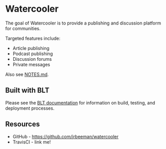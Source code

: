 # Watercooler

The goal of Watercooler is to provide a publishing and discussion platform for communities.

Targeted features include:

- Article publishing
- Podcast publishing
- Discussion forums
- Private messages

Also see [NOTES.md](NOTES.md).

## Built with BLT

Please see the [BLT documentation](blt.readthedocs.io/en/latest) for information on build, testing, and deployment processes.

## Resources

* GitHub - https://github.com/jrbeeman/watercooler
* TravisCI - link me!
